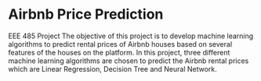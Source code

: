 # Airbnb Price Prediction
 EEE 485 Project
 The objective of this project is to develop machine learning algorithms to predict rental prices of
Airbnb houses based on several features of the houses on the platform.
In this project, three different machine learning algorithms are chosen to predict the Airbnb rental
prices which are Linear Regression, Decision Tree and Neural Network.
